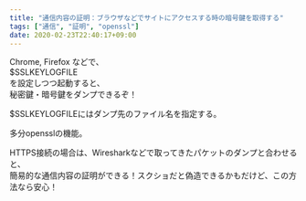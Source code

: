 ```yaml
---
title: "通信内容の証明：ブラウザなどでサイトにアクセスする時の暗号鍵を取得する"
tags: ["通信", "証明", "openssl"]
date: 2020-02-23T22:40:17+09:00
---
```


Chrome, Firefox などで、  
$SSLKEYLOGFILE  
を設定しつつ起動すると、  
秘密鍵・暗号鍵をダンプできるぞ！

$SSLKEYLOGFILEにはダンプ先のファイル名を指定する。

多分opensslの機能。

HTTPS接続の場合は、Wiresharkなどで取ってきたパケットのダンプと合わせると、  
簡易的な通信内容の証明ができる！スクショだと偽造できるかもだけど、この方法なら安心！
